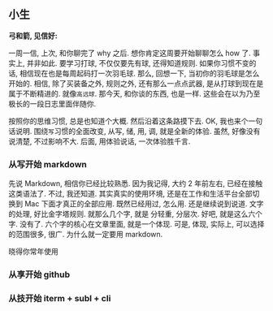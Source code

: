 ## 小生

**弓和箭, 见信好:**

一周一信, 上次, 和你聊完了 why 之后. 想你肯定这周要开始聊聊怎么 how 了. 事实上, 并非如此. 要学习打球, 不仅仅要先有球, 还得知道规则. 如果你习惯不变的话, 相信现在也是每周起码打一次羽毛球. 那么, 回想一下, 当初你的羽毛球是怎么开始的. 相信, 除了买装备之外, 规则之外, 还有那么一点点武器, 是从打球到现在是属于不断精进的. 就像`高远球`. 那今天, 和你谈的东西, 也是一样. 这些会在以为乃至极长的一段日志里面伴随你.

按照你的思维习惯, 总是也知道个大概. 然后沿着这条路摸下去. OK, 我也来个一句话说明. 围绕`写`习惯的全面改变, 从写, 储, 用, 调, 就是全新的体验. 虽然, 好像没有说清楚, 不过影响不大. 后面, 用体验说话, 一次体验胜千言.

### 从写开始 markdown

先说 Markdown, 相信你已经比较熟悉. 因为我记得, 大约 2 年前左右, 已经在接触这类语法了. 不过, 我还知道. 其实真实的使用环境, 还是在工作和生活平台全部切换到 Mac 下面才真正的全部应用. 既然已经用过, 怎么用. 还是继续说到说道. 文字的处理, 好比金字塔规则. 就那么几个字, 就是 分轻重, 分层次. 好吧, 就是这么六个字. 没有了. 六个字的核心在文章里面, 就是一个体现. 可是, 体现, 实际上, 可以选择的范围很多, 很广. 为什么就一定要用 markdown. 

晓得你常年使用

### 从享开始 github

### 从技开始 iterm + subl + cli

